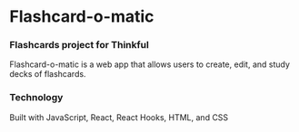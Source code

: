 # Flashcard-o-matic

### Flashcards project for Thinkful

Flashcard-o-matic is a web app that allows users to create, edit, and study decks of flashcards.

### Technology

Built with JavaScript, React, React Hooks, HTML, and CSS
